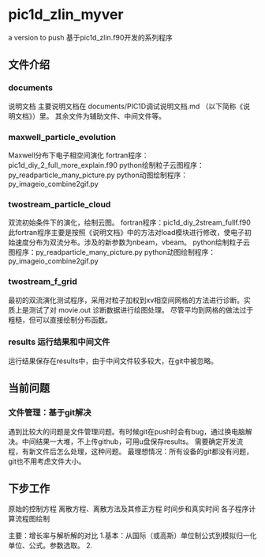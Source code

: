 # pic1d_zlin_myver
a version to push
基于pic1d_zlin.f90开发的系列程序
## 文件介绍
### documents 
说明文档
主要说明文档在 documents/PIC1D调试说明文档.md （以下简称《说明文档》）里。
其余文件为辅助文件、中间文件等。

### maxwell_particle_evolution 
Maxwell分布下电子相空间演化
fortran程序：pic1d_diy_2_full_more_explain.f90 
python绘制粒子云图程序：py_readparticle_many_picture.py
python动图绘制程序：py_imageio_combine2gif.py

### twostream_particle_cloud
双流初始条件下的演化，绘制云图。
fortran程序：pic1d_diy_2stream_fullf.f90
此fortran程序主要是按照《说明文档》中的方法对load模块进行修改，使电子初始速度分布为双流分布。涉及的新参数为nbeam，vbeam。
python绘制粒子云图程序：py_readparticle_many_picture.py
python动图绘制程序：py_imageio_combine2gif.py

### twostream_f_grid
最初的双流演化测试程序，采用对粒子加权到xv相空间网格的方法进行诊断。实质上是测试了对 movie.out 诊断数据进行绘图处理。
尽管平均到网格的做法过于粗糙，但可以直接绘制分布函数。


### results 运行结果和中间文件
运行结果保存在results中，由于中间文件较多较大，在git中被忽略。

## 当前问题
### 文件管理：基于git解决
遇到比较大的问题是文件管理问题。有时候git在push时会有bug，通过换电脑解决。中间结果一大堆，不上传github，可用u盘保存results。
需要确定开发流程，有新文件后怎么处理，这种问题。
最理想情况：所有设备的git都没有问题，git也不用考虑文件大小。

## 下步工作
原始的控制方程
离散方程、离散方法及其修正方程
时间步和真实时间
各子程序计算流程图绘制

主要：增长率与解析解的对比
1.基本：从国际（或高斯）单位制公式到模拟归一化单位、公式。参数选取。
2.